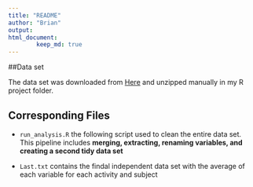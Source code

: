 ```yaml
---
title: "README"
author: "Brian"
output: 
html_document:
        keep_md: true
---
```

##Data set

The data set was downloaded from [Here](https://d396qusza40orc.cloudfront.net/getdata%2Fprojectfiles%2FUCI%20HAR%20Dataset.zip) and unzipped manually in my R project folder.

## Corresponding Files

- `run_analysis.R` the following script used to clean the entire data set. This pipeline includes **merging, extracting, renaming variables, and creating a second tidy data set**

- `Last.txt` contains the findal independent data set with the average of each variable for each activity and subject
